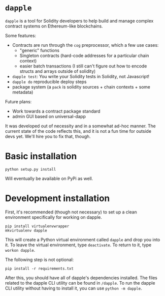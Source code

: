 `dapple`
===

`dapple` is a tool for Solidity developers to help build and manage complex contract systems on Ethereum-like blockchains.

Some features:

* Contracts are run through the `cog` preprocessor, which a few use cases:
    * "generic" functions
    * Singleton contracts (hard-code addresses for a particular chain context)
    * easier batch transactions (I still can't figure out how to encode structs and arrays outside of solidity)
* `dapple test`: You write your Solidity tests in Solidity, not Javascript!
* `dapple do` reproducible deploy steps
* package system (a `pack` is solidity sources + chain contexts + some metadata)

Future plans:

* Work towards a contract package standard
* admin GUI based on universal-dapp


It was developed out of necessity and in a somewhat ad-hoc manner. The current state of the code reflects this, and it is not a fun time for outside devs yet. We'll hire you to fix that, though.

Basic installation
==================

    python setup.py install

Will eventually be available on PyPi as well.

Development installation
========================

First, it's recommended (though not necessary) to set up a clean environment specifically for working on dapple.

    pip install virtualenvwrapper
    mkvirtualenv dapple

This will create a Python virtual environment called `dapple` and drop you into it. To leave the virtual environment, type `deactivate`. To return to it, type `workon dapple`.

The following step is not optional:

    pip install -r requirements.txt

After this, you should have all of dapple's dependencies installed. The files related to the dapple CLI utility can be found in `/dapple`. To run the dapple CLI utility without having to install it, you can use `python -m dapple`.
